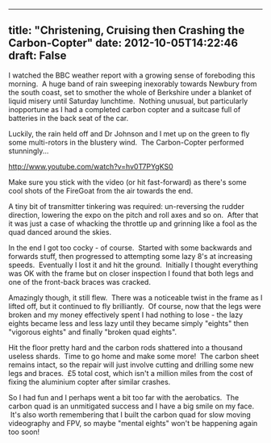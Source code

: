 
---
title: "Christening, Cruising then Crashing the Carbon-Copter"
date: 2012-10-05T14:22:46
draft: False
---

I watched the BBC weather report with a growing sense of foreboding this morning.  A huge band of rain sweeping inexorably towards Newbury from the south coast, set to smother the whole of Berkshire under a blanket of liquid misery until Saturday lunchtime.  Nothing unusual, but particularly inopportune as I had a completed carbon copter and a suitcase full of batteries in the back seat of the car.

Luckily, the rain held off and Dr Johnson and I met up on the green to fly some multi-rotors in the blustery wind.  The Carbon-Copter performed stunningly...

http://www.youtube.com/watch?v=hv0T7PYgKS0

Make sure you stick with the video (or hit fast-forward) as there's some cool shots of the FireGoat from the air towards the end.

A tiny bit of transmitter tinkering was required: un-reversing the rudder direction, lowering the expo on the pitch and roll axes and so on.  After that it was just a case of whacking the throttle up and grinning like a fool as the quad danced around the skies.

In the end I got too cocky - of course.  Started with some backwards and forwards stuff, then progressed to attempting some lazy 8's at increasing speeds.  Eventually I lost it and hit the ground.  Initially I thought everything was OK with the frame but on closer inspection I found that both legs and one of the front-back braces was cracked.

Amazingly though, it still flew.  There was a noticeable twist in the frame as I lifted off, but it continued to fly brilliantly.  Of course, now that the legs were broken and my money effectively spent I had nothing to lose - the lazy eights became less and less lazy until they became simply "eights" then "vigorous eights" and finally "broken quad eights".

Hit the floor pretty hard and the carbon rods shattered into a thousand useless shards.  Time to go home and make some more!  The carbon sheet remains intact, so the repair will just involve cutting and drilling some new legs and braces.  £5 total cost, which isn't a million miles from the cost of fixing the aluminium copter after similar crashes.

So I had fun and I perhaps went a bit too far with the aerobatics.  The carbon quad is an unmitigated success and I have a big smile on my face.  It's also worth remembering that I built the carbon quad for slow moving videography and FPV, so maybe "mental eights" won't be happening again too soon!